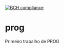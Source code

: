[![BCH compliance](https://bettercodehub.com/edge/badge/mpcmarques/prog)](https://bettercodehub.com/)

# prog
Primeiro trabalho de PROG
